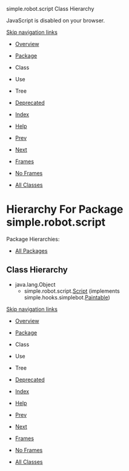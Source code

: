 simple.robot.script Class Hierarchy   <!-- try { if (location.href.indexOf('is-external=true') == -1) { parent.document.title="simple.robot.script Class Hierarchy"; } } catch(err) { } //-->

JavaScript is disabled on your browser.

[Skip navigation links](#skip.navbar.top "Skip navigation links")

*   [Overview](../../../overview-summary.html)
*   [Package](package-summary.html)
*   Class
*   Use
*   Tree
*   [Deprecated](../../../deprecated-list.html)
*   [Index](../../../index-files/index-1.html)
*   [Help](../../../help-doc.html)

*   [Prev](../../../simple/robot/api/package-tree.html)
*   [Next](../../../simple/robot/utils/package-tree.html)

*   [Frames](../../../index.html?simple/robot/script/package-tree.html)
*   [No Frames](package-tree.html)

*   [All Classes](../../../allclasses-noframe.html)

<!-- allClassesLink = document.getElementById("allclasses\_navbar\_top"); if(window==top) { allClassesLink.style.display = "block"; } else { allClassesLink.style.display = "none"; } //-->

Hierarchy For Package simple.robot.script
=========================================

Package Hierarchies:

*   [All Packages](../../../overview-tree.html)

Class Hierarchy
---------------

*   java.lang.Object
    *   simple.robot.script.[Script](../../../simple/robot/script/Script.html "class in simple.robot.script") (implements simple.hooks.simplebot.[Paintable](../../../simple/hooks/simplebot/Paintable.html "interface in simple.hooks.simplebot"))

[Skip navigation links](#skip.navbar.bottom "Skip navigation links")

*   [Overview](../../../overview-summary.html)
*   [Package](package-summary.html)
*   Class
*   Use
*   Tree
*   [Deprecated](../../../deprecated-list.html)
*   [Index](../../../index-files/index-1.html)
*   [Help](../../../help-doc.html)

*   [Prev](../../../simple/robot/api/package-tree.html)
*   [Next](../../../simple/robot/utils/package-tree.html)

*   [Frames](../../../index.html?simple/robot/script/package-tree.html)
*   [No Frames](package-tree.html)

*   [All Classes](../../../allclasses-noframe.html)

<!-- allClassesLink = document.getElementById("allclasses\_navbar\_bottom"); if(window==top) { allClassesLink.style.display = "block"; } else { allClassesLink.style.display = "none"; } //-->